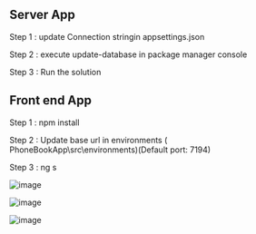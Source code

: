 Server App
----------
Step 1 : update Connection stringin appsettings.json

Step 2 : execute update-database in package manager console

Step 3 : Run the solution  


Front end App
--------------
Step 1 : npm install 

Step 2 : Update base url in environments ( PhoneBookApp\src\environments)(Default port: 7194)

Step 3 : ng s



![image](https://user-images.githubusercontent.com/47097294/197357753-c1159cb5-a698-459b-a956-d59a690deddd.png)


![image](https://user-images.githubusercontent.com/47097294/197356569-8a48f54f-ef31-4b3d-b5fb-efa2085d5824.png)

![image](https://user-images.githubusercontent.com/47097294/197356601-6d6806cc-87ce-491a-aad0-16eb2b3d1e1a.png)
